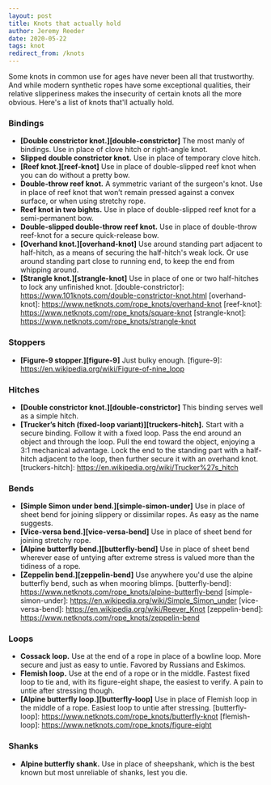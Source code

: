 ```yaml
---
layout: post
title: Knots that actually hold
author: Jeremy Reeder
date: 2020-05-22
tags: knot
redirect_from: /knots
---
```


Some knots in common use for ages have never been all that trustworthy. And
while modern synthetic ropes have some exceptional qualities, their
relative slipperiness makes the insecurity of certain knots all the more
obvious. Here's a list of knots that'll actually hold.

### Bindings
- **[Double constrictor knot.][double-constrictor]** The most manly of
  bindings. Use in place of clove hitch or right-angle knot.
- **Slipped double constrictor knot.** Use in place of temporary clove hitch.
- **[Reef knot.][reef-knot]** Use in place of double-slipped reef knot when you can do
  without a pretty bow.
- **Double-throw reef knot.** A symmetric variant of the surgeon's knot. Use in
  place of reef knot that won’t remain pressed against a convex surface, or
  when using stretchy rope.
- **Reef knot in two bights.** Use in place of double-slipped reef knot for a
  semi-permanent bow.
- **Double-slipped double-throw reef knot.** Use in place of double-throw
  reef-knot for a secure quick-release bow.
- **[Overhand knot.][overhand-knot]** Use around standing part adjacent to half-hitch, as a
  means of securing the half-hitch's weak lock. Or use around standing part
  close to running end, to keep the end from whipping around.
- **[Strangle knot.][strangle-knot]** Use in place of one or two half-hitches to lock any
  unfinished knot.
[double-constrictor]: https://www.101knots.com/double-constrictor-knot.html
[overhand-knot]:      https://www.netknots.com/rope_knots/overhand-knot
[reef-knot]:          https://www.netknots.com/rope_knots/square-knot
[strangle-knot]:      https://www.netknots.com/rope_knots/strangle-knot


### Stoppers
- **[Figure-9 stopper.][figure-9]** Just bulky enough.
[figure-9]: https://en.wikipedia.org/wiki/Figure-of-nine_loop

### Hitches
- **[Double constrictor knot.][double-constrictor]** This binding serves well as
  a simple hitch.
- **[Trucker’s hitch (fixed-loop variant)][truckers-hitch].** Start with a
  secure binding. Follow it with a fixed loop. Pass the end around an object
  and through the loop. Pull the end toward the object, enjoying a 3:1 mechanical
  advantage. Lock the end to the standing part with a half-hitch adjacent to the
  loop, then further secure it with an overhand knot.
[truckers-hitch]: https://en.wikipedia.org/wiki/Trucker%27s_hitch

### Bends
- **[Simple Simon under bend.][simple-simon-under]** Use in place of sheet bend
  for joining slippery or dissimilar ropes. As easy as the name suggests.
- **[Vice-versa bend.][vice-versa-bend]** Use in place of sheet bend for
  joining stretchy rope.
- **[Alpine butterfly bend.][butterfly-bend]** Use in place of sheet bend
  wherever ease of untying after extreme stress is valued more than the
tidiness of a rope.
- **[Zeppelin bend.][zeppelin-bend]** Use anywhere you'd use the alpine
  butterfly bend, such as when mooring blimps.
[butterfly-bend]:     https://www.netknots.com/rope_knots/alpine-butterfly-bend
[simple-simon-under]: https://en.wikipedia.org/wiki/Simple_Simon_under
[vice-versa-bend]:    https://en.wikipedia.org/wiki/Reever_Knot
[zeppelin-bend]:      https://www.netknots.com/rope_knots/zeppelin-bend

### Loops
- **Cossack loop.** Use at the end of a rope in place of a bowline loop. More
  secure and just as easy to untie. Favored by Russians and Eskimos.
- **Flemish loop.** Use at the end of a rope or in the middle. Fastest fixed
  loop to tie and, with its figure-eight shape, the easiest to verify. A pain
  to untie after stressing though.
- **[Alpine butterfly loop.][butterfly-loop]** Use in place of Flemish loop in
  the middle of a rope. Easiest loop to untie after stressing.
[butterfly-loop]: https://www.netknots.com/rope_knots/butterfly-knot
[flemish-loop]:   https://www.netknots.com/rope_knots/figure-eight

### Shanks
- **Alpine butterfly shank.** Use in place of sheepshank, which is the best
  known but most unreliable of shanks, lest you die.
